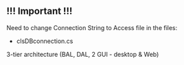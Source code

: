 ﻿
!!! Important !!!
-----------------
Need to change Connection String to Access file in the files:
   - clsDBconnection.cs

3-tier architecture (BAL, DAL, 2 GUI - desktop & Web)
